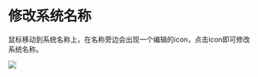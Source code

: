 # 修改系统名称

鼠标移动到系统名称上，在名称旁边会出现一个编辑的icon，点击icon即可修改系统名称。

![](http://193.112.34.232:91/assets/img/intro/intro-19.gif)

<script type="text/javascript">
window.addEventListener("load", function() {
  var click_handle = function() {
    if (this.href.substr(-5) == ".html") {
      location.href = this.href;
    } else {
      location.href = "./index.html";
    }
  };
  var as = document.querySelectorAll(".chapter a, .navigation-prev, .navigation-next");
  for (var i = 0; i < as.length; i++) {
    as[i].addEventListener("click", click_handle, true);
    as[i].title = as[i].innerText;
  }
});
</script>